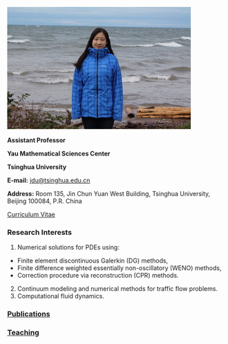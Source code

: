 ![Image](jdu.JPG)

**Assistant Professor**

**Yau Mathematical Sciences Center**

**Tsinghua University**

**E-mail:** jdu@tsinghua.edu.cn

**Address:** Room 135, Jin Chun Yuan West Building, Tsinghua University, Beijing 100084, P.R. China 



[Curriculum Vitae](CV.pdf)    

### Research Interests

1. Numerical solutions for PDEs using:
- Finite element discontinuous Galerkin (DG) methods,
- Finite difference weighted essentially non-oscillatory (WENO) methods, 
- Correction procedure via reconstruction (CPR) methods.
2. Continuum modeling and numerical methods for traffic flow problems.
3. Computational fluid dynamics.

### [Publications](publications.md)

### [Teaching](teaching.md)


